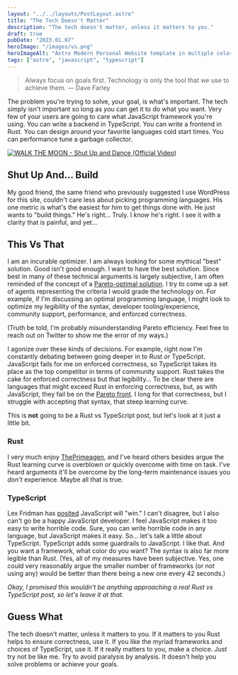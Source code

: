 ```yaml
---
layout: "../../layouts/PostLayout.astro"
title: "The Tech Doesn't Matter"
description: "The tech doesn't matter, unless it matters to you."
draft: true
pubDate: "2023.01.07"
heroImage: "/images/vs.png"
heroImageAlt: "Astro Modern Personal Website template in multiple color themes fanned out."
tags: ["astro", "javascript", "typescript"]
---
```


> Always focus on goals first. Technology is only the tool that we use to achieve them. &mdash;  Dave Farley

The problem you're trying to solve, your goal, is what's important. The tech simply isn't important so long as *you* can get it to do what you want. Very few of your users are going to care what JavaScript framework you're using. You can write a backend in TypeScript. You can write a frontend in Rust. You can design around your favorite languages cold start times. You can performance tune a garbage collector.

[![WALK THE MOON - Shut Up and Dance (Official Video)](https://img.youtube.com/vi/6JCLY0Rlx6Q/0.jpg)](https://www.youtube.com/watch?v=6JCLY0Rlx6Q)

## Shut Up And... Build

My good friend, the same friend who previously suggested I use WordPress for this site, couldn't care less about picking programming languages. His one metric is what's the easiest for *him* to get things done with. He just wants to "build things." He's right... Truly. I *know* he's right. I see it with a clarity that is painful, and yet...

## This Vs That

I am an incurable optimizer. I am always looking for some mythical "best" solution. Good isn't good enough. I want to have the best solution. Since best in many of these technical arguments is largely subjective, I am often reminded of the concept of a [Pareto-optimal solution](https://en.wikipedia.org/wiki/Pareto_efficiency). I try to come up a set of agents representing the criteria I would grade the technology on. For example, if I'm discussing an optimal programming language, I might look to optimize my legibility of the syntax, developer tooling/experience, community support, performance, and enforced correctness.

(Truth be told, I'm probably misunderstanding Pareto efficiency. Feel free to reach out on Twitter to show me the error of my ways.)

I agonize over these kinds of decisions. For example, right now I'm constantly debating between going deeper in to Rust *or* TypeScript. JavaScript fails for me on enforced correctness, so TypeScript takes its place as the top competitor in terms of community support. Rust takes the cake for enforced correctness but that legibility... To be clear there are languages that might exceed Rust in enforcing correctness, but, as with JavaScript, they fail be on the [Pareto front](https://en.wikipedia.org/wiki/Pareto_front). I long for that correctness, but I struggle with accepting that syntax, that steep learning curve.

This is **not** going to be a Rust vs TypeScript post, but let's look at it just a little bit.

### Rust

I very much enjoy [ThePrimeagen](https://linktr.ee/ThePrimeagen), and I've heard others besides argue the Rust learning curve is overblown or quickly overcome with time on task. I've heard arguments it'll be overcome by the long-term maintenance issues you *don't* experience. Maybe all that is true.

### TypeScript

Lex Fridman has [posited](https://www.youtube.com/watch?v=rczu8kc8JZA) JavaScript will "win." I can't disagree, but I also can't go be a happy JavaScript developer. I feel JavaScript makes it too easy to write horrible code. Sure, you can write horrible code in any language, but JavaScript makes it easy. So... let's talk a little about TypeScript. TypeScript adds some guardrails to JavaScript. I like that. And you want a framework, what color do you want? The syntax is also far more legible than Rust. (Yes, all of my measures have been subjective. Yes, one could very reasonably argue the smaller number of frameworks (or not using any) would be better than there being a new one every 42 seconds.)

*Okay, I promised this wouldn't be anything approaching a real Rust vs TypeScript post, so let's leave it at that.*

## Guess What

The tech doesn't matter, unless it matters to you. If it matters to you Rust helps to ensure correctness, use it. If you like the myriad frameworks and choices of TypeScript, use it. If it really matters to you, make a choice. Just try not be like me. Try to avoid paralysis by analysis. It doesn't help you solve problems or achieve your goals.